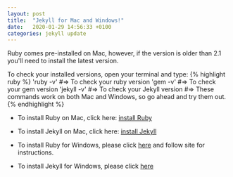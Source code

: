 ```yaml
---
layout: post
title:  "Jekyll for Mac and Windows!"
date:   2020-01-29 14:56:33 +0100
categories: jekyll update
---
```



 Ruby comes pre-installed on Mac, however, if the version is older than 2.1 you'll need to install the latest version.

 To check your installed versions, open your terminal and type:
 {% highlight ruby %}
 'ruby -v' #=> To check your ruby version
 'gem -v' #=> To check your gem version
 'jekyll -v' #=> To check your Jekyll version
#=> These commands work on both Mac and Windows, so go ahead and try them out.
 {% endhighlight %}

 - To install Ruby on Mac, click here: <a href="https://jekyllrb.com/docs/installation/macos/#install-ruby">install
 Ruby</a>
 - To install Jekyll on Mac, click here: <a href="https://jekyllrb.com/docs/installation/">install Jekyll</a>

 - To install Ruby for Windows, please click <a href="https://rubyinstaller.org/">here</a> and follow site for instructions.
 - To install Jekyll for Windows, please click <a href="https://jekyllrb.com/docs/installation/windows/">here</a>
